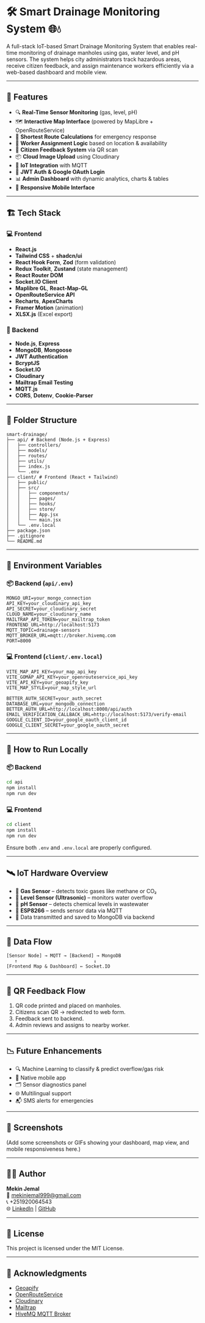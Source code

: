 # 🛠️ Smart Drainage Monitoring System 🌐💧

A full-stack IoT-based Smart Drainage Monitoring System that enables real-time monitoring of drainage manholes using gas, water level, and pH sensors. The system helps city administrators track hazardous areas, receive citizen feedback, and assign maintenance workers efficiently via a web-based dashboard and mobile view.

---

## 🚀 Features

- 🔍 **Real-Time Sensor Monitoring** (gas, level, pH)
- 🗺️ **Interactive Map Interface** (powered by MapLibre + OpenRouteService)
- 🧭 **Shortest Route Calculations** for emergency response
- 👷 **Worker Assignment Logic** based on location & availability
- 📣 **Citizen Feedback System** via QR scan
- 📦 **Cloud Image Upload** using Cloudinary
- 📡 **IoT Integration** with MQTT
- 🔐 **JWT Auth & Google OAuth Login**
- 📊 **Admin Dashboard** with dynamic analytics, charts & tables
- 📱 **Responsive Mobile Interface**

---

## 🏗️ Tech Stack

### 💻 Frontend

- **React.js**
- **Tailwind CSS** + **shadcn/ui**
- **React Hook Form**, **Zod** (form validation)
- **Redux Toolkit**, **Zustand** (state management)
- **React Router DOM**
- **Socket.IO Client**
- **Maplibre GL**, **React-Map-GL**
- **OpenRouteService API**
- **Recharts**, **ApexCharts**
- **Framer Motion** (animation)
- **XLSX.js** (Excel export)

### 🧠 Backend

- **Node.js**, **Express**
- **MongoDB**, **Mongoose**
- **JWT Authentication**
- **BcryptJS**
- **Socket.IO**
- **Cloudinary**
- **Mailtrap Email Testing**
- **MQTT.js**
- **CORS**, **Dotenv**, **Cookie-Parser**

---

## 📁 Folder Structure

```
smart-drainage/
├── api/ # Backend (Node.js + Express)
│   ├── controllers/
│   ├── models/
│   ├── routes/
│   ├── utils/
│   ├── index.js
│   └── .env
├── client/ # Frontend (React + Tailwind)
│   ├── public/
│   ├── src/
│   │   ├── components/
│   │   ├── pages/
│   │   ├── hooks/
│   │   ├── store/
│   │   ├── App.jsx
│   │   └── main.jsx
│   └── .env.local
├── package.json
├── .gitignore
└── README.md
```

---

## 🔑 Environment Variables

### 📦 Backend (`api/.env`)

```env
MONGO_URI=your_mongo_connection
API_KEY=your_cloudinary_api_key
API_SECRET=your_cloudinary_secret
CLOUD_NAME=your_cloudinary_name
MAILTRAP_API_TOKEN=your_mailtrap_token
FRONTEND_URL=http://localhost:5173
MQTT_TOPIC=drainage-sensors
MQTT_BROKER_URL=mqtt://broker.hivemq.com
PORT=8000
```

### 💻 Frontend (`client/.env.local`)

```env
VITE_MAP_API_KEY=your_map_api_key
VITE_GOMAP_API_KEY=your_openrouteservice_api_key
VITE_API_KEY=your_geoapify_key
VITE_MAP_STYLE=your_map_style_url

BETTER_AUTH_SECRET=your_auth_secret
DATABASE_URL=your_mongodb_connection
BETTER_AUTH_URL=http://localhost:8000/api/auth
EMAIL_VERIFICATION_CALLBACK_URL=http://localhost:5173/verify-email
GOOGLE_CLIENT_ID=your_google_oauth_client_id
GOOGLE_CLIENT_SECRET=your_google_oauth_secret
```

---

## 🧪 How to Run Locally

### 📦 Backend

```bash
cd api
npm install
npm run dev
```

### 💻 Frontend

```bash
cd client
npm install
npm run dev
```

Ensure both `.env` and `.env.local` are properly configured.

---

## 🛰️ IoT Hardware Overview

- 💨 **Gas Sensor** – detects toxic gases like methane or CO₂
- 🌊 **Level Sensor (Ultrasonic)** – monitors water overflow
- 🧪 **pH Sensor** – detects chemical levels in wastewater
- 📶 **ESP8266** – sends sensor data via MQTT
- 📲 Data transmitted and saved to MongoDB via backend

---

## 🔄 Data Flow

```
[Sensor Node] → MQTT → [Backend] → MongoDB
   ↑                            ↓
[Frontend Map & Dashboard] ← Socket.IO
```

---

## 📲 QR Feedback Flow

1. QR code printed and placed on manholes.
2. Citizens scan QR → redirected to web form.
3. Feedback sent to backend.
4. Admin reviews and assigns to nearby worker.

---

## 📉 Future Enhancements

- 🔍 Machine Learning to classify & predict overflow/gas risk
- 📱 Native mobile app
- 🗂️ Sensor diagnostics panel
- 🌐 Multilingual support
- 📬 SMS alerts for emergencies

---

## 📸 Screenshots

(Add some screenshots or GIFs showing your dashboard, map view, and mobile responsiveness here.)

---

## 👨‍💻 Author

**Mekin Jemal**  
📧 [mekinjemal999@gmail.com](mailto:mekinjemal999@gmail.com)  
📞 +251920064543  
🌐 [LinkedIn](https://linkedin.com/in/mekinjemal) | [GitHub](https://github.com/mekinjemal)

---

## 📄 License

This project is licensed under the MIT License.

---

## 🙏 Acknowledgments

- [Geoapify](https://www.geoapify.com/)
- [OpenRouteService](https://openrouteservice.org/)
- [Cloudinary](https://cloudinary.com/)
- [Mailtrap](https://mailtrap.io/)
- [HiveMQ MQTT Broker](https://www.hivemq.com/public-mqtt-broker/)
